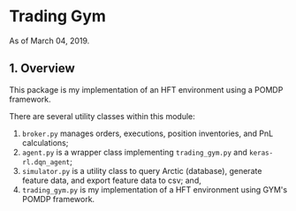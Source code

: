 # Trading Gym
As of March 04, 2019.

## 1. Overview
This package is my implementation of an HFT environment using a POMDP framework.


There are several utility classes within this module:
1. `broker.py` manages orders, executions, position inventories, and PnL calculations;
2. `agent.py` is a wrapper class implementing `trading_gym.py` and `keras-rl.dqn_agent`;
3. `simulator.py` is a utility class to query Arctic (database), 
generate feature data, and export feature data to csv; and,
4. `trading_gym.py` is my implementation of a HFT environment using GYM's POMDP framework.
